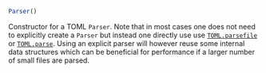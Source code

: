 ```julia
Parser()
```

Constructor for a TOML `Parser`.  Note that in most cases one does not need to explicitly create a `Parser` but instead one directly use use [`TOML.parsefile`](@ref) or [`TOML.parse`](@ref).  Using an explicit parser will however reuse some internal data structures which can be beneficial for performance if a larger number of small files are parsed.
